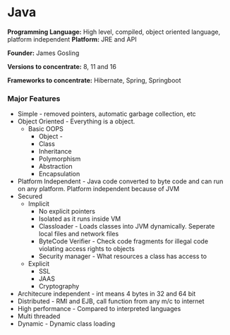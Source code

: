 # Java

**Programming Language:** High level, compiled, object oriented language, platform independent
**Platform:** JRE and API

**Founder:** James Gosling

**Versions to concentrate:** 8, 11 and 16

**Frameworks to concentrate:** Hibernate, Spring, Springboot

### Major Features

- Simple - removed pointers, automatic garbage collection, etc
- Object Oriented - Everything is a object. 
    - Basic OOPS 
        - Object - 
        - Class
        - Inheritance
        - Polymorphism
        - Abstraction
        - Encapsulation
- Platform Independent - Java code converted to byte code and can run on any platform. Platform independent because of JVM
- Secured 
    - Implicit
        - No explicit pointers
        - Isolated as it runs inside VM
        - Classloader - Loads classes into JVM dynamically. Seperate local files and network files
        - ByteCode Verifier - Check code fragments for illegal code violating access rights to objects
        - Security manager - What resources a class has access to
    - Explicit 
        - SSL
        - JAAS
        - Cryptography
- Architecure independent - int means 4 bytes in 32 and 64 bit
- Distributed - RMI and EJB, call function from any m/c to internet
- High performance - Compared to interpreted languages
- Multi threaded 
- Dynamic - Dynamic class loading

